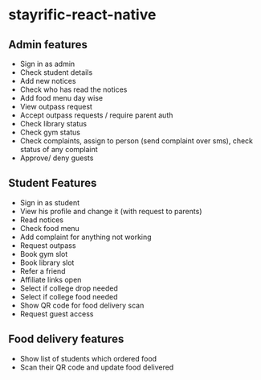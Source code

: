 # stayrific-react-native

## Admin features

- Sign in as admin
- Check student details
- Add new notices
- Check who has read the notices
- Add food menu day wise
- View outpass request
- Accept outpass requests / require parent auth
- Check library status
- Check gym status
- Check complaints, assign to person (send complaint over sms), check status of any complaint
- Approve/ deny guests

## Student Features

- Sign in as student
- View his profile and change it (with request to parents)
- Read notices
- Check food menu
- Add complaint for anything not working
- Request outpass
- Book gym slot
- Book library slot
- Refer a friend
- Affiliate links open
- Select if college drop needed
- Select if college food needed
- Show QR code for food delivery scan
- Request guest access

## Food delivery features

- Show list of students which ordered food
- Scan their QR code and update food delivered